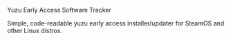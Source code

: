 Yuzu Early Access Software Tracker

Simple, code-readable yuzu early access installer/updater for SteamOS and other Linux distros.
